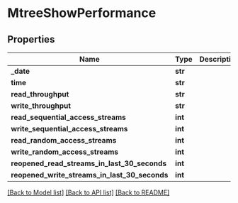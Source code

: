 # MtreeShowPerformance

## Properties
Name | Type | Description | Notes
------------ | ------------- | ------------- | -------------
**_date** | **str** |  | [optional] 
**time** | **str** |  | [optional] 
**read_throughput** | **str** |  | [optional] 
**write_throughput** | **str** |  | [optional] 
**read_sequential_access_streams** | **int** |  | [optional] 
**write_sequential_access_streams** | **int** |  | [optional] 
**read_random_access_streams** | **int** |  | [optional] 
**write_random_access_streams** | **int** |  | [optional] 
**reopened_read_streams_in_last_30_seconds** | **int** |  | [optional] 
**reopened_write_streams_in_last_30_seconds** | **int** |  | [optional] 

[[Back to Model list]](../README.md#documentation-for-models) [[Back to API list]](../README.md#documentation-for-api-endpoints) [[Back to README]](../README.md)


